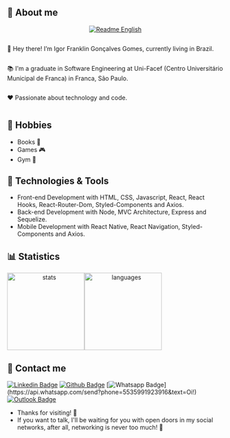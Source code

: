 ## 💬 About me

<div align="center">
  
  [![Readme English](https://img.shields.io/badge/Readme-EN--US-success?style=for-the-badge)](https://github.com/igorfggomes/igorfggomes/blob/master/README.md)
  
</div>

<div align="center" style="display:flex;flex-wrap:wrap;" >
  <p align="left">
   👋 Hey there! I’m Igor Franklin Gonçalves Gomes, currently living in Brazil.
  </p>
  
  <p align="left"> 
   📚 I'm a graduate in Software Engineering at Uni-Facef (Centro Universitário Municipal de Franca) in Franca, São Paulo.
  </p>
  
  <p align="left"> 
   ❤️ Passionate about technology and code.
  </p>
</div>

## 💙 Hobbies

- Books 📖
- Games 🎮
- Gym 💪

## 💼 Technologies & Tools

- Front-end Development with HTML, CSS, Javascript, React, React Hooks, React-Router-Dom, Styled-Components and Axios.
- Back-end Development with Node, MVC Architecture, Express and Sequelize.
- Mobile Development with React Native, React Navigation, Styled-Components and Axios.

## 📊 Statistics

<div align="center" style="display:flex;flex-wrap:wrap;">
  <img align="center" height="180rem" src="https://github-readme-stats.vercel.app/api?username=igorfggomes&hide=issues,contribs&show_icons=true&locale=en&count_private=true&include_all_commits=true" alt="stats" title="stats"/>
  <img align="center" height="180rem" src="https://github-readme-stats.vercel.app/api/top-langs/?username=igorfggomes&layout=compact&langs_count=6&hide=ruby,makefile,starlark,c%2B%2B,Objective-C%2B%2B" alt="languages" title="languages"/>
</div>

## 📓 Contact me

[![Linkedin Badge](https://img.shields.io/badge/-igorfggomes-blue?style=flat-square&logo=Linkedin&logoColor=white&link=https://www.linkedin.com/in/igorfggomes/)](https://www.linkedin.com/in/igorfggomes/)
[![Github Badge](https://img.shields.io/badge/-igorfggomes-000?style=flat-square&logo=Github&logoColor=white&link=https://github.com/igorfggomes)](https://github.com/igorfggomes)
[![Whatsapp Badge](https://img.shields.io/badge/-WhatsApp-4CA143?style=flat-square&labelColor=4CA143&logo=whatsapp&logoColor=white&link=https://api.whatsapp.com/send?phone=5535991923916&text=Oi!)](https://api.whatsapp.com/send?phone=5535991923916&text=Oi!)
[![Outlook Badge](https://img.shields.io/badge/-igor.fggomes@hotmail.com-0078d4?style=flat-square&logo=microsoft-outlook&logoColor=white&link=mailto:igor.fggomes@hotmail.com)](mailto:igor.fggomes@hotmail.com)

- Thanks for visiting! 👋
- If you want to talk, I'll be waiting for you with open doors in my social networks, after all, networking is never too much! 🚀
